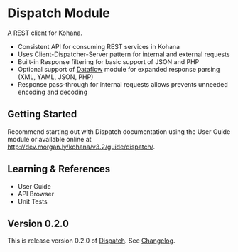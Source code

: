 # Dispatch Module

A REST client for Kohana. 

- Consistent API for consuming REST services in Kohana
- Uses Client-Dispatcher-Server pattern for internal and external requests
- Built-in Response filtering for basic support of JSON and PHP
- Optional support of [Dataflow](https://github.com/michealmorgan/kohana-dataflow) module for 
expanded response parsing (XML, YAML, JSON, PHP)
- Response pass-through for internal requests allows prevents unneeded encoding and decoding

## Getting Started

Recommend starting out with Dispatch documentation using the User Guide module or available 
online at http://dev.morgan.ly/kohana/v3.2/guide/dispatch/.

## Learning & References

- User Guide
- API Browser
- Unit Tests

## Version 0.2.0

This is release version 0.2.0 of [Dispatch](https://github.com/michealmorgan/kohana-dispatch). See [Changelog](CHANGELOG.md).